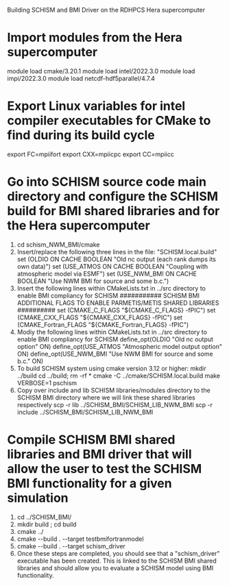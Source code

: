 Building SCHISM and BMI Driver on the RDHPCS Hera supercomputer

# Import modules from the Hera supercomputer
module load cmake/3.20.1
module load intel/2022.3.0
module load impi/2022.3.0
module load netcdf-hdf5parallel/4.7.4

# Export Linux variables for intel compiler executables for CMake to find during its build cycle
export FC=mpiifort
export CXX=mpiicpc
export CC=mpiicc

# Go into SCHISM source code main directory and configure the SCHISM build for BMI shared libraries and for the Hera supercomputer
1. cd schism_NWM_BMI/cmake 
2. Insert/replace the following three lines in the file: "SCHISM.local.build"
  set (OLDIO ON CACHE BOOLEAN "Old nc output (each rank dumps its own data)")
  set (USE_ATMOS ON CACHE BOOLEAN "Coupling with atmospheric model via ESMF")
  set (USE_NWM_BMI ON CACHE BOOLEAN "Use NWM BMI for source and some b.c.")
3. Insert the following lines within CMakeLists.txt in ../src directory to enable BMI compliancy for SCHISM
  ########### SCHISM BMI ADDITIONAL FLAGS TO ENABLE PARMETIS/METIS SHARED LIBRARIES ##########
  set (CMAKE_C_FLAGS "${CMAKE_C_FLAGS} -fPIC")
  set (CMAKE_CXX_FLAGS "${CMAKE_CXX_FLAGS} -fPIC")
  set (CMAKE_Fortran_FLAGS "${CMAKE_Fortran_FLAGS} -fPIC")
4. Modiy the following lines within CMakeLists.txt in ../src directory to enable BMI compliancy for SCHISM
  define_opt(OLDIO "Old nc output option" ON)
  define_opt(USE_ATMOS "Atmospheric model output option" ON)
  define_opt(USE_NWM_BMI "Use NWM BMI for source and some b.c." ON)
6. To build SCHISM system using cmake version 3.12 or higher:
  mkdir ../build
  cd ../build; rm -rf *
  cmake -C ../cmake/SCHISM.local.build
  make VERBOSE=1 pschism
7. Copy over include and lib SCHISM libraries/modules directory to the SCHISM BMI directory where we will link these shared libraries respectively
  scp -r lib ../SCHISM_BMI/SCHISM_LIB_NWM_BMI
  scp -r include ../SCHISM_BMI/SCHISM_LIB_NWM_BMI

# Compile SCHISM BMI shared libraries and BMI driver that will allow the user to test the SCHISM BMI functionality for a given simulation
1. cd ../SCHISM_BMI/
2. mkdir build ; cd build
3. cmake ../
4. cmake --build . --target testbmifortranmodel
5. cmake --build . --target schism_driver
6. Once these steps are completed, you should see that a "schism_driver" executable has been created. This is linked to the SCHISM BMI shared libraries and should allow you to evaluate a SCHISM model using BMI functionality.
